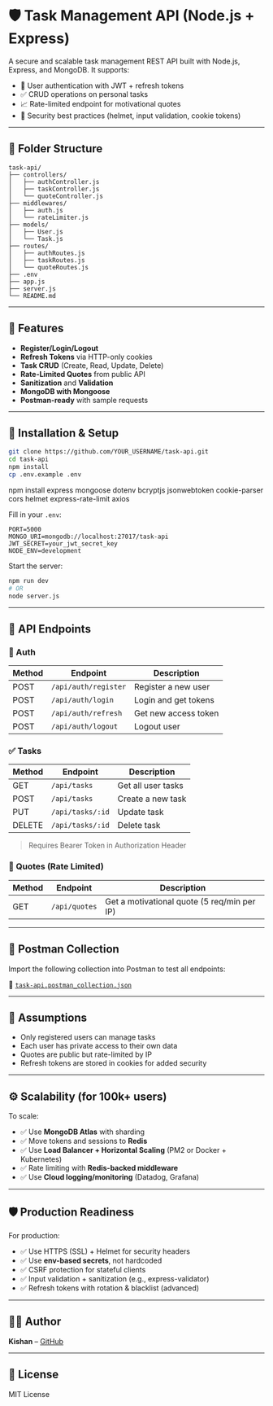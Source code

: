 
# 🛡️ Task Management API (Node.js + Express)

A secure and scalable task management REST API built with Node.js, Express, and MongoDB. It supports:

- 🧾 User authentication with JWT + refresh tokens
- ✅ CRUD operations on personal tasks
- 📈 Rate-limited endpoint for motivational quotes
- 🔐 Security best practices (helmet, input validation, cookie tokens)

---

## 📁 Folder Structure

```
task-api/
├── controllers/
│   ├── authController.js
│   ├── taskController.js
│   └── quoteController.js
├── middlewares/
│   ├── auth.js
│   └── rateLimiter.js
├── models/
│   ├── User.js
│   └── Task.js
├── routes/
│   ├── authRoutes.js
│   ├── taskRoutes.js
│   └── quoteRoutes.js
├── .env
├── app.js
├── server.js
└── README.md
```

---

## 🧪 Features

- **Register/Login/Logout**
- **Refresh Tokens** via HTTP-only cookies
- **Task CRUD** (Create, Read, Update, Delete)
- **Rate-Limited Quotes** from public API
- **Sanitization** and **Validation**
- **MongoDB with Mongoose**
- **Postman-ready** with sample requests

---

## 🚀 Installation & Setup

```bash
git clone https://github.com/YOUR_USERNAME/task-api.git
cd task-api
npm install
cp .env.example .env
```
npm install express mongoose dotenv bcryptjs jsonwebtoken cookie-parser cors helmet express-rate-limit axios

Fill in your `.env`:

```env
PORT=5000
MONGO_URI=mongodb://localhost:27017/task-api
JWT_SECRET=your_jwt_secret_key
NODE_ENV=development
```

Start the server:

```bash
npm run dev
# OR
node server.js
```

---

## 🧪 API Endpoints

### 🔐 Auth

| Method | Endpoint           | Description             |
|--------|--------------------|-------------------------|
| POST   | `/api/auth/register` | Register a new user     |
| POST   | `/api/auth/login`    | Login and get tokens    |
| POST   | `/api/auth/refresh`  | Get new access token    |
| POST   | `/api/auth/logout`   | Logout user             |

### ✅ Tasks

| Method | Endpoint      | Description        |
|--------|---------------|--------------------|
| GET    | `/api/tasks`  | Get all user tasks |
| POST   | `/api/tasks`  | Create a new task  |
| PUT    | `/api/tasks/:id` | Update task     |
| DELETE | `/api/tasks/:id` | Delete task     |

> Requires Bearer Token in Authorization Header

### 🌟 Quotes (Rate Limited)

| Method | Endpoint        | Description          |
|--------|-----------------|----------------------|
| GET    | `/api/quotes`   | Get a motivational quote (5 req/min per IP) |

---

## 🧪 Postman Collection

Import the following collection into Postman to test all endpoints:

📁 [`task-api.postman_collection.json`](https://api.postman.com/collections/23889132-5c9f256c-0973-4838-adea-bf5d17ffb455?access_key=PMAT-01K0DPMXP73MHVDMZEWR4H36RF)

---

## 📌 Assumptions

- Only registered users can manage tasks
- Each user has private access to their own data
- Quotes are public but rate-limited by IP
- Refresh tokens are stored in cookies for added security

---

## ⚙️ Scalability (for 100k+ users)

To scale:
- ✅ Use **MongoDB Atlas** with sharding
- ✅ Move tokens and sessions to **Redis**
- ✅ Use **Load Balancer + Horizontal Scaling** (PM2 or Docker + Kubernetes)
- ✅ Rate limiting with **Redis-backed middleware**
- ✅ Use **Cloud logging/monitoring** (Datadog, Grafana)

---

## 🛡️ Production Readiness

For production:
- ✅ Use HTTPS (SSL) + Helmet for security headers
- ✅ Use **env-based secrets**, not hardcoded
- ✅ CSRF protection for stateful clients
- ✅ Input validation + sanitization (e.g., express-validator)
- ✅ Refresh tokens with rotation & blacklist (advanced)

---

## 🧑‍💻 Author

**Kishan** – [GitHub](https://github.com/YOUR_GITHUB)

---

## 📄 License

MIT License

